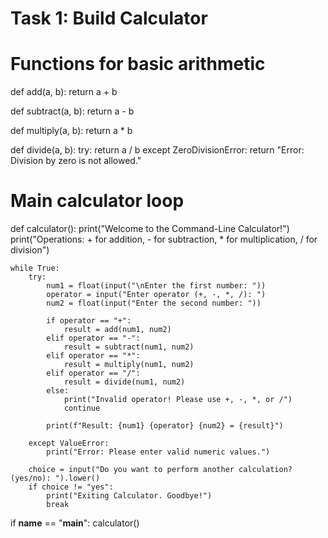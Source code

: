 # Task 1: Build Calculator

# Functions for basic arithmetic
def add(a, b):
    return a + b

def subtract(a, b):
    return a - b

def multiply(a, b):
    return a * b

def divide(a, b):
    try:
        return a / b
    except ZeroDivisionError:
        return "Error: Division by zero is not allowed."

# Main calculator loop
def calculator():
    print("Welcome to the Command-Line Calculator!")
    print("Operations: + for addition, - for subtraction, * for multiplication, / for division")
    
    while True:
        try:
            num1 = float(input("\nEnter the first number: "))
            operator = input("Enter operator (+, -, *, /): ")
            num2 = float(input("Enter the second number: "))

            if operator == "+":
                result = add(num1, num2)
            elif operator == "-":
                result = subtract(num1, num2)
            elif operator == "*":
                result = multiply(num1, num2)
            elif operator == "/":
                result = divide(num1, num2)
            else:
                print("Invalid operator! Please use +, -, *, or /")
                continue

            print(f"Result: {num1} {operator} {num2} = {result}")

        except ValueError:
            print("Error: Please enter valid numeric values.")

        choice = input("Do you want to perform another calculation? (yes/no): ").lower()
        if choice != "yes":
            print("Exiting Calculator. Goodbye!")
            break
if __name__ == "__main__":
    calculator()
